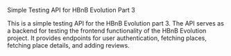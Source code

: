 Simple Testing API for HBnB Evolution Part 3

This is a simple testing API for the HBnB Evolution part 3. The API serves as a backend for testing the frontend functionality of the HBnB Evolution project. It provides endpoints for user authentication, fetching places, fetching place details, and adding reviews.

